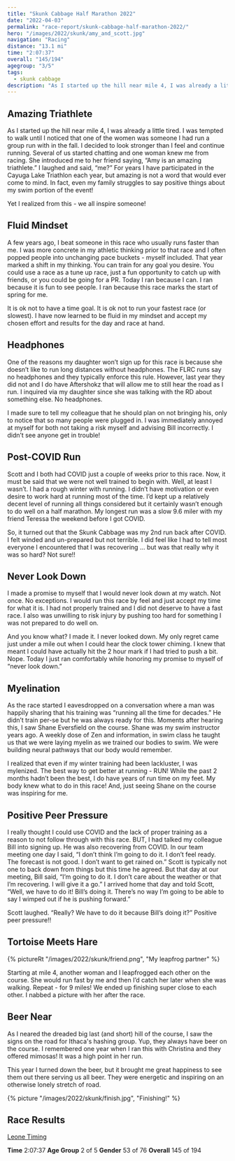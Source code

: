 ```yaml
---
title: "Skunk Cabbage Half Marathon 2022"
date: "2022-04-03"
permalink: "race-report/skunk-cabbage-half-marathon-2022/"
hero: "/images/2022/skunk/amy_and_scott.jpg"
navigation: "Racing"
distance: "13.1 mi"
time: "2:07:37"
overall: "145/194"
agegroup: "3/5"
tags:
  - skunk cabbage
description: "As I started up the hill near mile 4, I was already a little tired. I was tempted to walk until I noticed that one of the women was someone I had run a group run with in the fall."
---
```


## Amazing Triathlete

As I started up the hill near mile 4, I was already a little tired. I was tempted to walk until I noticed that one of the women was someone I had run a group run with in the fall. I decided to look stronger than I feel and continue running. Several of us started chatting and one woman knew me from racing. She introduced me to her friend saying, “Amy is an amazing triathlete.” I laughed and said, “me?” For years I have participated in the Cayuga Lake Triathlon each year, but amazing is not a word that would ever come to mind. In fact, even my family struggles to say positive things about my swim portion of the event!

Yet I realized from this - we all inspire someone!

## Fluid Mindset

A few years ago, I beat someone in this race who usually runs faster than me. I was more concrete in my athletic thinking prior to that race and I often popped people into unchanging pace buckets - myself included. That year marked a shift in my thinking. You can train for any goal you desire. You could use a race as a tune up race, just a fun opportunity to catch up with friends, or you could be going for a PR. Today I ran because I can. I ran because it is fun to see people. I ran because this race marks the start of spring for me.

It is ok not to have a time goal. It is ok not to run your fastest race (or slowest). I have now learned to be fluid in my mindset and accept my chosen effort and results for the day and race at hand.

## Headphones

One of the reasons my daughter won’t sign up for this race is because she doesn’t like to run long distances without headphones. The FLRC runs say no headphones and they typically enforce this rule. However, last year they did not and I do have Aftershokz that will allow me to still hear the road as I run. I inquired via my daughter since she was talking with the RD about something else. No headphones.

I made sure to tell my colleague that he should plan on not bringing his, only to notice that so many people were plugged in. I was immediately annoyed at myself for both not taking a risk myself and advising Bill incorrectly. I didn’t see anyone get in trouble!

## Post-COVID Run

Scott and I both had COVID just a couple of weeks prior to this race. Now, it must be said that we were not well trained to begin with. Well, at least I wasn’t. I had a rough winter with running. I didn’t have motivation or even desire to work hard at running most of the time. I’d kept up a relatively decent level of running all things considered but it certainly wasn’t enough to do well on a half marathon. My longest run was a slow 9.6 miler with my friend Teressa the weekend before I got COVID.

So, it turned out that the Skunk Cabbage was my 2nd run back after COVID. I felt winded and un-prepared but not terrible. I did feel like I had to tell most everyone I encountered that I was recovering … but was that really why it was so hard? Not sure!!

## Never Look Down

I made a promise to myself that I would never look down at my watch. Not once. No exceptions. I would run this race by feel and just accept my time for what it is. I had not properly trained and I did not deserve to have a fast race. I also was unwilling to risk injury by pushing too hard for something I was not prepared to do well on.

And you know what? I made it. I never looked down. My only regret came just under a mile out when I could hear the clock tower chiming. I knew that meant I could have actually hit the 2 hour mark if I had tried to push a bit. Nope. Today I just ran comfortably while honoring my promise to myself of “never look down.”

## Myelination

As the race started I eavesdropped on a conversation where a man was happily sharing that his training was “running all the time for decades.” He didn’t train per-se but he was always ready for this. Moments after hearing this, I saw Shane Eversfield on the course. Shane was my swim instructor years ago. A weekly dose of Zen and information, in swim class he taught us that we were laying myelin as we trained our bodies to swim. We were building neural pathways that our body would remember.

I realized that even if my winter training had been lackluster, I was mylenized. The best way to get better at running - RUN! While the past 2 months hadn’t been the best, I do have years of run time on my feet. My body knew what to do in this race! And, just seeing Shane on the course was inspiring for me.

## Positive Peer Pressure

I really thought I could use COVID and the lack of proper training as a reason to not follow through with this race. BUT, I had talked my colleague Bill into signing up. He was also recovering from COVID. In our team meeting one day I said, “I don’t think I’m going to do it. I don’t feel ready. The forecast is not good. I don’t want to get rained on.” Scott is typically not one to back down from things but this time he agreed. But that day at our meeting, Bill said, “I’m going to do it. I don’t care about the weather or that I’m recovering. I will give it a go.” I arrived home that day and told Scott, “Well, we have to do it! Bill’s doing it. There’s no way I’m going to be able to say I wimped out if he is pushing forward.”

Scott laughed. “Really? We have to do it because Bill’s doing it?” Positive peer pressure!!

## Tortoise Meets Hare

{% pictureRt "/images/2022/skunk/friend.png", "My leapfrog partner" %}

Starting at mile 4, another woman and I leapfrogged each other on the course. She would run fast by me and then I’d catch her later when she was walking. Repeat - for 9 miles! We ended up finishing super close to each other. I nabbed a picture with her after the race.

## Beer Near

As I neared the dreaded big last (and short) hill of the course, I saw the signs on the road for Ithaca's hashing group. Yup, they always have beer on the course. I remembered one year when I ran this with Christina and they offered mimosas! It was a high point in her run.

This year I turned down the beer, but it brought me great happiness to see them out there serving us all beer. They were energetic and inspiring on an otherwise lonely stretch of road.

{% picture "/images/2022/skunk/finish.jpg", "Finishing!" %}

## Race Results

[Leone Timing](https://www.leonetiming.com/results/index.php?id=5098)

<div class="strava-embed-placeholder" data-embed-type="activity" data-embed-id="6928308420"></div><script src="https://strava-embeds.com/embed.js"></script>

**Time** 2:07:37
**Age Group** 2 of 5
**Gender** 53 of 76
**Overall** 145 of 194
